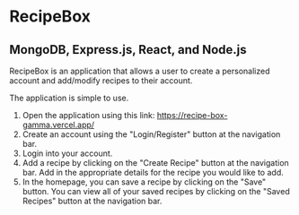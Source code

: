 # RecipeBox

## MongoDB, Express.js, React, and Node.js

RecipeBox is an application that allows a user to create a personalized account and add/modify recipes to their account.

The application is simple to use.

1. Open the application using this link: https://recipe-box-gamma.vercel.app/
2. Create an account using the "Login/Register" button at the navigation bar.
3. Login into your account.
4. Add a recipe by clicking on the "Create Recipe" button at the navigation bar. Add in the appropriate details for the recipe you would like to add.
5. In the homepage, you can save a recipe by clicking on the "Save" button. You can view all of your saved recipes by clicking on the "Saved Recipes" button at the navigation bar.
